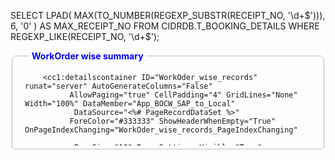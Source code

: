SELECT LPAD(
         MAX(TO_NUMBER(REGEXP_SUBSTR(RECEIPT_NO, '\d+$'))),
         6,
         '0'
       ) AS MAX_RECEIPT_NO
FROM CIDRDB.T_BOOKING_DETAILS
WHERE REGEXP_LIKE(RECEIPT_NO, '\d+$');




   <fieldset class="" style="border:1px solid #bfbebe;padding:5px 20px 5px 20px;border-radius:6px;overflow:auto" >
  <legend style="width:auto;border:0;font-size:14px;margin:0px 6px 0px 6px;padding:0px 5px 0px 5px;color:#0000FF"><b>WorkOrder wise summary</b></legend>
    <div class="w-100 border" style="overflow:scroll;height:130px">
        
        <cc1:detailscontainer ID="WorkOder_wise_records" runat="server" AutoGenerateColumns="False" 
              AllowPaging="true" CellPadding="4" GridLines="None" Width="100%" DataMember="App_BOCW_SAP_to_Local"
               DataSource="<%# PageRecordDataSet %>" 
              ForeColor="#333333" ShowHeaderWhenEmpty="True" OnPageIndexChanging="WorkOder_wise_records_PageIndexChanging"
              
               PageSize="10" PagerSettings-Visible="True" PagerStyle-HorizontalAlign="Center" 
        PagerStyle-Wrap="False" HeaderStyle-Font-Size="Smaller" RowStyle-Font-Size="Smaller" >
              <AlternatingRowStyle BackColor="White" ForeColor="#284775" />
              <Columns>
                 <%-- <asp:TemplateField HeaderText="ID" SortExpression="ID" Visible="False">
                      <ItemTemplate>
                          <asp:Label ID="ID" runat="server"></asp:Label>
                      </ItemTemplate>
                  </asp:TemplateField>
                  <asp:TemplateField HeaderText="WORK ORDER" 
                      SortExpression="MANDT">
                      <ItemTemplate>
                        <B> <asp:LinkButton  ID="LinkButton1" runat="server" CommandName="select" Text='<%# Bind("V_CODE") %>'></asp:LinkButton> </B>
                      </ItemTemplate>
                      <HeaderStyle HorizontalAlign="Left" />
                  </asp:TemplateField>--%>



                      <asp:TemplateField  HeaderText="Sl No" SortExpression="SlNo" HeaderStyle-Width="2%" ItemStyle-HorizontalAlign="Center">
                  <ItemTemplate >
                      <asp:Label ID="Slno" runat="server" Text='<%#Container.DataItemIndex+1 %>' CssClass="form-label"></asp:Label>
                  </ItemTemplate>
              </asp:TemplateField>


                   <asp:BoundField DataField="KONNR" HeaderText="WorkOrder No." 
                          SortExpression="KONNR" HeaderStyle-HorizontalAlign="Left" 
                          ItemStyle-HorizontalAlign="Left">
                      <HeaderStyle HorizontalAlign="Left" />
                      <ItemStyle HorizontalAlign="Left" />
                  </asp:BoundField>

                  <asp:BoundField DataField="RMWWR" HeaderText="Total Base Amount" 
                          SortExpression="RMWWR" HeaderStyle-HorizontalAlign="Left" 
                          ItemStyle-HorizontalAlign="Left">
                      <HeaderStyle HorizontalAlign="Left" />
                      <ItemStyle HorizontalAlign="Left" />
                  </asp:BoundField>

                  <asp:BoundField DataField="WMWST1" HeaderText="Total Tax (CGST+SGST)" 
                          SortExpression="WMWST1" HeaderStyle-HorizontalAlign="Left" 
                          ItemStyle-HorizontalAlign="Left">
                      <HeaderStyle HorizontalAlign="Left" />
                      <ItemStyle HorizontalAlign="Left" />
                  </asp:BoundField>
                 
                <%--  <asp:BoundField DataField="SL_NO" HeaderText="Total" 
                          SortExpression="SL_NO" HeaderStyle-HorizontalAlign="Left" 
                          ItemStyle-HorizontalAlign="Left">
                      <HeaderStyle HorizontalAlign="Left" />
                      <ItemStyle HorizontalAlign="Left" />
                  </asp:BoundField>--%>

                     

               

              </Columns>    
              <EditRowStyle BackColor="#999999" />
              <FooterStyle BackColor="#5D7B9D" ForeColor="White" Font-Bold="True" />
              <HeaderStyle BackColor="#5D7B9D" Font-Bold="True" ForeColor="White" />
              <PagerSettings Mode="Numeric" />
              <PagerStyle BackColor="#284775" ForeColor="White" HorizontalAlign="Center" Font-Bold="True"  CssClass="pager1" />
              <PagerStyle BackColor="#284775" ForeColor="White" HorizontalAlign="Center" />
              <RowStyle BackColor="#F7F6F3" ForeColor="#333333" />
              <SelectedRowStyle BackColor="#E2DED6" Font-Bold="False" ForeColor="#333333" />
              <SortedAscendingCellStyle BackColor="#E9E7E2" />
              <SortedAscendingHeaderStyle BackColor="#506C8C" />
              <SortedDescendingCellStyle BackColor="#FFFDF8" />
              <SortedDescendingHeaderStyle BackColor="#6F8DAE" />
          </cc1:detailscontainer>
        
    </div>
</fieldset>
